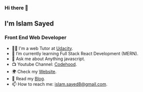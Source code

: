 ### Hi there 👋
## I'm Islam Sayed
### Front End Web Developer


- 👨‍💻 I'm a web Tutor at [Udacity](https://www.udacity.com/).
- 🌱 I’m currently learning Full Stack React Development (MERN).
- 💬 Ask me about Anything javascript.
- 📺 Youtube Channel: [Codehood](https://youtube.com/c/Codehood).
- 🌍 Check my [Website](https://islamsayed.me/).
- 📕 Read my [Blog](https://blog.islamsayed.me/).
- 📫 How to reach me: islam.sayed8@gmail.com. 


